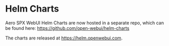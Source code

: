 # Helm Charts
Aero SPX WebUI Helm Charts are now hosted in a separate repo, which can be found here: https://github.com/open-webui/helm-charts 

The charts are released at https://helm.openwebui.com. 